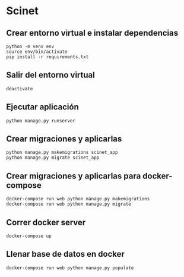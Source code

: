 # Scinet

## Crear entorno virtual e instalar dependencias
```
python -m venv env
source env/bin/activate
pip install -r requirements.txt
```
## Salir del entorno virtual
```
deactivate
```

## Ejecutar aplicación
```
python manage.py runserver
```

## Crear migraciones y aplicarlas
```
python manage.py makemigrations scinet_app
python manage.py migrate scinet_app
```
## Crear migraciones y aplicarlas para docker-compose
```
docker-compose run web python manage.py makemigrations
docker-compose run web python manage.py migrate
```
## Correr docker server
```
docker-compose up
```

## Llenar base de datos en docker
```
docker-compose run web python manage.py populate
```
